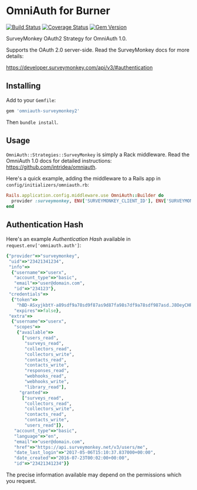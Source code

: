 # OmniAuth for Burner
[![Build Status](https://travis-ci.org/berk/omniauth-surveymonkey2.png?branch=master)](https://travis-ci.org/berk/omniauth-surveymonkey2)
[![Coverage Status](https://coveralls.io/repos/berk/omniauth-surveymonkey2/badge.png?branch=master)](https://coveralls.io/r/berk/omniauth-surveymonkey2?branch=master)
[![Gem Version](https://badge.fury.io/rb/omniauth-surveymonkey2.svg)](http://badge.fury.io/rb/omniauth-surveymonkey2)

SurveyMonkey OAuth2 Strategy for OmniAuth 1.0.

Supports the OAuth 2.0 server-side. Read the SurveyMonkey docs for more details: 

https://developer.surveymonkey.com/api/v3/#authentication

## Installing

Add to your `Gemfile`:

```ruby
gem 'omniauth-surveymonkey2'
```

Then `bundle install`.

## Usage

`OmniAuth::Strategies::SurveyMonkey` is simply a Rack middleware. Read the OmniAuth 1.0 docs for detailed instructions: https://github.com/intridea/omniauth.

Here's a quick example, adding the middleware to a Rails app in `config/initializers/omniauth.rb`:

```ruby
Rails.application.config.middleware.use OmniAuth::Builder do
  provider :surveymonkey, ENV['SURVEYMONKEY_CLIENT_ID'], ENV['SURVEYMONKEY_SECRET']
end
```

## Authentication Hash

Here's an example *Authentication Hash* available in `request.env['omniauth.auth']`:

```ruby
{"provider"=>"surveymonkey",
 "uid"=>"23421341234",
 "info"=>
  {"username"=>"userx",
   "account_type"=>"basic",
   "email"=>"user@domain.com",
   "id"=>"234123"},
 "credentials"=>
  {"token"=>
    "hBD-ASxyjkbtY-a89sdf9a78sd9f87as9d87fa98s7df9a78sdf987asd.J8OeyCHPcRx4y1R.Q.f2O5rmpBpgxl28hxkImYihxZvKGsdZh",
   "expires"=>false},
 "extra"=>
  {"username"=>"userx",
   "scopes"=>
    {"available"=>
      ["users_read",
       "surveys_read",
       "collectors_read",
       "collectors_write",
       "contacts_read",
       "contacts_write",
       "responses_read",
       "webhooks_read",
       "webhooks_write",
       "library_read"],
     "granted"=>
      ["surveys_read",
       "collectors_read",
       "collectors_write",
       "contacts_read",
       "contacts_write",
       "users_read"]},
   "account_type"=>"basic",
   "language"=>"en",
   "email"=>"user@domain.com",
   "href"=>"https://api.surveymonkey.net/v3/users/me",
   "date_last_login"=>"2017-05-06T15:10:37.837000+00:00",
   "date_created"=>"2016-07-23T00:02:00+00:00",
   "id"=>"23421341234"}} 
```

The precise information available may depend on the permissions which you request.
